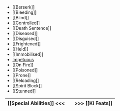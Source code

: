 - [[Berserk]]
- [[Bleeding]]
- [[Blind]]
- [[Controlled]]
- [[Death Sentence]]
- [[Diseased]]
- [[Disguised]]
- [[Frightened]]
- [[Held]]
- [[Immobilised]]
- [Impetuous](Rulebook/definitions/states/Impetuous.md)
- [[On Fire]]
- [[Poisoned]]
- [[Prone]]
- [[Reloading]]
- [[Spirit Block]]
- [[Stunned]]

| [[Special Abilities]] <<< |     | >>> [[Ki Feats]] |
| ------------------------- | --- | ---------------- |
